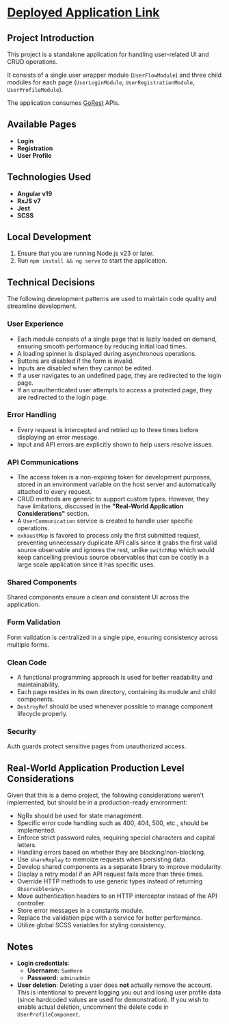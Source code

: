 # [Deployed Application Link](https://mocafi-lac.vercel.app/)

## Project Introduction

This project is a standalone application for handling user-related UI and CRUD operations.

It consists of a single user wrapper module (`UserFlowModule`) and three child modules for each page (`UserLoginModule`, `UserRegistrationModule`, `UserProfileModule`).

The application consumes [GoRest](https://gorest.co.in) APIs.

## Available Pages

- **Login**
- **Registration**
- **User Profile**

## Technologies Used

- **Angular v19**
- **RxJS v7**
- **Jest**
- **SCSS**

## Local Development

1. Ensure that you are running Node.js v23 or later.
2. Run `npm install && ng serve` to start the application.

## Technical Decisions

The following development patterns are used to maintain code quality and streamline development.

### **User Experience**

- Each module consists of a single page that is lazily loaded on demand, ensuring smooth performance by reducing initial load times.
- A loading spinner is displayed during asynchronous operations.
- Buttons are disabled if the form is invalid.
- Inputs are disabled when they cannot be edited.
- If a user navigates to an undefined page, they are redirected to the login page.
- If an unauthenticated user attempts to access a protected page, they are redirected to the login page.

### **Error Handling**

- Every request is intercepted and retried up to three times before displaying an error message.
- Input and API errors are explicitly shown to help users resolve issues.

### **API Communications**

- The access token is a non-expiring token for development purposes, stored in an environment variable on the host server and automatically attached to every request.
- CRUD methods are generic to support custom types. However, they have limitations, discussed in the **"Real-World Application Considerations"** section.
- A `UserCommunication` service is created to handle user specific operations.
- `exhaustMap` is favored to process only the first submitted request, preventing unnecessary duplicate API calls since it grabs the first valid source observable and ignores the rest, unlike `switchMap` which would keep cancelling previous source observables that can be costly in a large scale application since it has specific uses.

### **Shared Components**

Shared components ensure a clean and consistent UI across the application.

### **Form Validation**

Form validation is centralized in a single pipe, ensuring consistency across multiple forms.

### **Clean Code**

- A functional programming approach is used for better readability and maintainability.
- Each page resides in its own directory, containing its module and child components.
- `DestroyRef` should be used whenever possible to manage component lifecycle properly.

### **Security**

Auth guards protect sensitive pages from unauthorized access.

## Real-World Application Production Level Considerations

Given that this is a demo project, the following considerations weren't implemented, but should be in a production-ready environment:

- NgRx should be used for state management.
- Specific error code handling such as 400, 404, 500, etc., should be implemented.
- Enforce strict password rules, requiring special characters and capital letters.
- Handling errors based on whether they are blocking/non-blocking.
- Use `shareReplay` to memoize requests when persisting data.
- Develop shared components as a separate library to improve modularity.
- Display a retry modal if an API request fails more than three times.
- Override HTTP methods to use generic types instead of returning `Observable<any>`.
- Move authentication headers to an HTTP interceptor instead of the API controller.
- Store error messages in a constants module.
- Replace the validation pipe with a service for better performance.
- Utilize global SCSS variables for styling consistency.

## Notes

- **Login credentials**:
  - **Username:** `SamHere`
  - **Password:** `adminadmin`
- **User deletion**: Deleting a user does **not** actually remove the account. This is intentional to prevent logging you out and losing user profile data (since hardcoded values are used for demonstration). If you wish to enable actual deletion, uncomment the delete code in `UserProfileComponent`.
